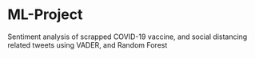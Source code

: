 # ML-Project
Sentiment analysis of scrapped COVID-19 vaccine, and social distancing related tweets using VADER, and Random Forest

